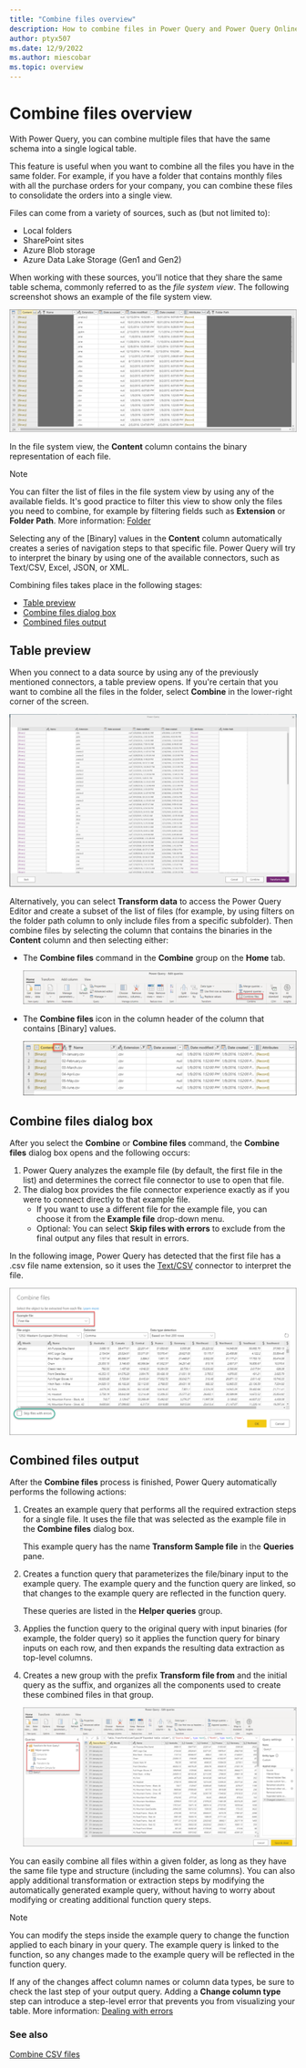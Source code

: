 ```yaml
---
title: "Combine files overview" 
description: How to combine files in Power Query and Power Query Online
author: ptyx507
ms.date: 12/9/2022
ms.author: miescobar
ms.topic: overview
---
```


# Combine files overview

With Power Query, you can combine multiple files that have the same schema into a single logical table.

This feature is useful when you want to combine all the files you have in the same folder. For example, if you have a folder that contains monthly files with all the purchase orders for your company, you can combine these files to consolidate the orders into a single view.

Files can come from a variety of sources, such as (but not limited to):

* Local folders
* SharePoint sites
* Azure Blob storage
* Azure Data Lake Storage (Gen1 and Gen2)

When working with these sources, you'll notice that they share the same table schema, commonly referred to as the *file system view*. The following screenshot shows an example of the file system view.

![File system view.](media/combine-files-overview/combine-files-overview-file-system-view.png "File system view")

In the file system view, the **Content** column contains the binary representation of each file.

>[!NOTE]
> You can filter the list of files in the file system view by using any of the available fields. It's good practice to filter this view to show only the files you need to combine, for example by filtering fields such as **Extension** or **Folder Path**. More information: [Folder](connectors/folder.md)

Selecting any of the \[Binary\] values in the **Content** column automatically creates a series of navigation steps to that specific file. Power Query will try to interpret the binary by using one of the available connectors, such as Text/CSV, Excel, JSON, or XML.

Combining files takes place in the following stages:

* [Table preview](#table-preview)
* [Combine files dialog box](#combine-files-dialog-box)
* [Combined files output](#combined-files-output)

## Table preview

When you connect to a data source by using any of the previously mentioned connectors, a table preview opens. If you're certain that you want to combine all the files in the folder, select **Combine** in the lower-right corner of the screen.

![Table preview with the Combine option.](media/combine-files-overview/combinefiles1.png "Table preview with the Combine option")

Alternatively, you can select **Transform data** to access the Power Query Editor and create a subset of the list of files (for example, by using filters on the folder path column to only include files from a specific subfolder). Then combine files by selecting the column that contains the binaries in the **Content** column and then selecting either:

* The **Combine files** command in the **Combine** group on the **Home** tab.

   ![Combine files command on the Home tab.](media/combine-files-overview/combine-files-button-home.png "Combine files button on the Home tab")

* The **Combine files** icon in the column header of the column that contains \[Binary\] values.

   ![Combine files icon in the column header.](media/combine-files-overview/combine-files-button-header.png "Combine files icon in the column header")

## Combine files dialog box

After you select the **Combine** or **Combine files** command, the **Combine files** dialog box opens and the following occurs:

1. Power Query analyzes the example file (by default, the first file in the list) and determines the correct file connector to use to open that file.
2. The dialog box provides the file connector experience exactly as if you were to connect directly to that example file.
   * If you want to use a different file for the example file, you can choose it from the **Example file** drop-down menu.
   * Optional: You can select **Skip files with errors** to exclude from the final output any files that result in errors.

In the following image, Power Query has detected that the first file has a .csv file name extension, so it uses the [Text/CSV](connectors/text-csv.md) connector to interpret the file.

![Combine files dialog box.](media/combine-files-overview/combine-files-dialog.png "Combine files dialog box")

## Combined files output

After the **Combine files** process is finished, Power Query automatically performs the following actions:

1. Creates an example query that performs all the required extraction steps for a single file. It uses the file that was selected as the example file in the **Combine files** dialog box.

   This example query has the name **Transform Sample file** in the **Queries** pane.

2. Creates a function query that parameterizes the file/binary input to the example query. The example query and the function query are linked, so that changes to the example query are reflected in the function query.

   These queries are listed in the **Helper queries** group.

3. Applies the function query to the original query with input binaries (for example, the folder query) so it applies the function query for binary inputs on each row, and then expands the resulting data extraction as top-level columns.

4. Creates a new group with the prefix **Transform file from** and the initial query as the suffix, and organizes all the components used to create these combined files in that group.

   ![Combined files output.](media/combine-files-overview/combine-files-output.png "Combined files output")

You can easily combine all files within a given folder, as long as they have the same file type and structure (including the same columns). You can also apply additional transformation or extraction steps by modifying the automatically generated example query, without having to worry about modifying or creating additional function query steps.

>[!NOTE]
>You can modify the steps inside the example query to change the function applied to each binary in your query. The example query is linked to the function, so any changes made to the example query will be reflected in the function query.
>
>If any of the changes affect column names or column data types, be sure to check the last step of your output query. Adding a **Change column type** step can introduce a step-level error that prevents you from visualizing your table. More information: [Dealing with errors](dealing-with-errors.md)

### See also

[Combine CSV files](combine-files-csv.md)
